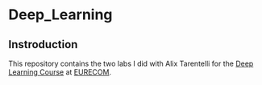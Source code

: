 # Deep_Learning

## Instroduction

This repository contains the two labs I did with Alix Tarentelli for the [Deep Learning Course](http://www.eurecom.fr/en/course/DeepLearning-2019Spring) at [EURECOM](http://www.eurecom.fr/fr).
